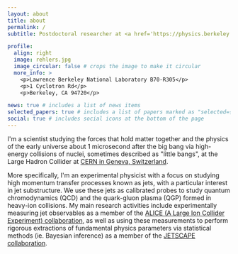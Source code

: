 ```yaml
---
layout: about
title: about
permalink: /
subtitle: Postdoctoral researcher at <a href='https://physics.berkeley.edu/'>UC Berkeley</a> + <a href='https://www-nsd.lbl.gov/2021/02/04/relativistic-nuclear-collisions/'>Lawrence Berkeley National Laboratory</a>

profile:
  align: right
  image: rehlers.jpg
  image_circular: false # crops the image to make it circular
  more_info: >
    <p>Lawrence Berkeley National Laboratory B70-R305</p>
    <p>1 Cyclotron Rd</p>
    <p>Berkeley, CA 94720</p>

news: true # includes a list of news items
selected_papers: true # includes a list of papers marked as "selected={true}"
social: true # includes social icons at the bottom of the page
---
```


I'm a scientist studying the forces that hold matter together and the physics of the early universe about 1 microsecond after the big bang via high-energy collisions of nuclei, sometimes described as "little bangs", at the Large Hadron Collider at [CERN in Geneva, Switzerland](https://home.cern/).

More specifically, I'm an experimental physicist with a focus on studying high momentum transfer processes known as jets, with a particular interest in jet substructure.
We use these jets as calibrated probes to study quantum chromodynamics (QCD) and the quark-gluon plasma (QGP) formed in heavy-ion collisions.
My main research activities include experimentally measuring jet observables as a member of the [ALICE (A Large Ion Collider Experiment) collaboration](https://alice.cern/),
as well as using these measurements to perform rigorous extractions of fundamental physics parameters via statistical methods (ie. Bayesian inference) as a member of the [JETSCAPE collaboration](https://jetscape.org/).

